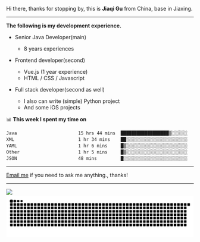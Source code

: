 Hi there, thanks for stopping by, this is **Jiaqi Gu** from China, base in Jiaxing.

---

**The following is my development experience.**

- Senior Java Developer(main)
  - 8 years experiences

- Frontend developer(second)
  - Vue.js (1 year experience)
  - HTML / CSS / Javascript
  
- Full stack developer(second as well)
  - I also can write (simple) Python project
  - And some iOS projects

📊 **This week I spent my time on**
<!--START_SECTION:waka-->

```txt
Java                       15 hrs 44 mins  ██████████████████▒░░░░░░   73.80 %
XML                        1 hr 34 mins    ██░░░░░░░░░░░░░░░░░░░░░░░   07.36 %
YAML                       1 hr 6 mins     █▒░░░░░░░░░░░░░░░░░░░░░░░   05.21 %
Other                      1 hr 5 mins     █▒░░░░░░░░░░░░░░░░░░░░░░░   05.08 %
JSON                       48 mins         █░░░░░░░░░░░░░░░░░░░░░░░░   03.79 %
```

<!--END_SECTION:waka-->

---

[Email me](mailto:htk2klwgr@mozmail.com?subject=Hiring_from_GitHub) if you need to ask me anything., thanks!

---

![]( https://visitor-badge.glitch.me/badge?page_id=githubgujiaqi)
![]( https://github.com/droid-Q/droid-Q/raw/output/github-contribution-grid-snake.svg#gh-dark-mode-only)

